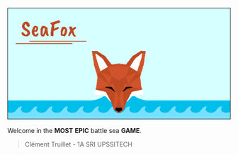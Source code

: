 ![SeaFox](./doc/baniere.png)

Welcome in the **MOST** **EPIC** battle sea **GAME**.


> Clément Truillet - 1A SRI UPSSITECH